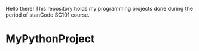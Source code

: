 Hello there!
This repository holds my programming projects done during the period of stanCode SC101 course.

# MyPythonProject
